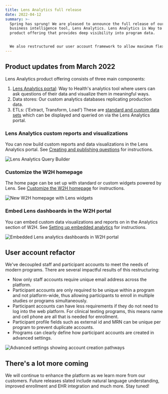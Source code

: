 ```yaml
---
title: Lens Analytics full release
date: 2022-04-12
summary: >-
  Spring has sprung! We are pleased to announce the full release of our new
  business intelligence tool, Lens Analytics. Lens Analytics is Way to Health's
  product offering that provides deep visibility into program data. 


  We also restructured our user account framework to allow maximum flexibility for modern programs.
---
```

## Product updates from March 2022

Lens Analytics product offering consists of three main components:

1. [Lens Analytics portal](https://waytohealth.atlassian.net/wiki/spaces/WTHST/pages/2236645393/Lens+Analytics+Portal): Way to Health's analytics tool where users can ask questions of their data and visualize them in meaningful ways. 
2. Data stores: Our custom analytics databases replicating production data.
3. ETLs: ('Extract, Transform, Load') These are [standard and custom data sets](https://waytohealth.atlassian.net/wiki/spaces/WTHST/pages/2237628417/Standard+Datasets) which can be displayed and queried on via the Lens Analytics portal.

### Lens Analytics custom reports and visualizations

You can now build custom reports and data visualizations in the Lens Analytics portal. See [Creating and publishing questions](https://waytohealth.atlassian.net/wiki/spaces/WTHST/pages/2237333505/Creating+and+publishing+questions) for instructions.

![](/images/uploads/querybuilder_a.png "Lens Analytics Query Builder")

### Customize the W2H homepage

The home page can be set up with standard or custom widgets powered by Lens. See [Customize the W2H homepage](https://waytohealth.atlassian.net/wiki/spaces/WTHST/pages/2236874773/Customize+the+W2H+homepage) for instructions.

![](/images/uploads/new_homepage.png "New W2H homepage with Lens widgets")

### Embed Lens dashboards in the W2H portal

You can embed custom data visualizations and reports on in the Analytics section of W2H. See [Setting up embedded analytics](https://waytohealth.atlassian.net/wiki/spaces/WTHST/pages/2236907551/Setting+up+embedded+analytics+in+W2H) for instructions.

![](/images/uploads/embedded_analytics_a.png "Embedded Lens analytics dashboards in W2H portal")

## User account refactor

We've decoupled staff and participant accounts to meet the needs of modern programs. There are several impactful results of this restructuring:

* Now only staff accounts require unique email address across the platform.
* Participant accounts are only required to be unique within a program and not platform-wide, thus allowing participants to enroll in multiple studies or programs simultaneously.
* Participant accounts can have less requirements if they do not need to log into the web platform. For clinical texting programs, this means name and cell phone are all that is needed for enrollment.
* Participant profile fields such as external id and MRN can be unique per program to prevent duplicate accounts.
* Programs can clearly define how participant accounts are created in advanced settings.

![](/images/uploads/advanced_usersettings.png "Advanced settings showing account creation pathways")

## There's a lot more coming

We will continue to enhance the platform as we learn more from our customers. Future releases slated include natural language understanding, improved enrollment and EHR integration and much more. Stay tuned!
